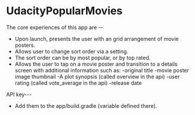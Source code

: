 # UdacityPopularMovies

The core experiences of this app are --

- Upon launch, presents the user with an grid arrangement of movie posters.
- Allows user to change sort order via a setting.
- The sort order can be by most popular, or by top rated.
- Allows the user to tap on a movie poster and transition to a details screen with additional information such as:
   -original title
   -movie poster image thumbnail
   -A plot synopsis (called overview in the api)
   -user rating (called vote_average in the api)
   -release date

API key---
- Add them to the app/build.gradle (variable defined there).
